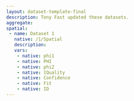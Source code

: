 ```yaml
---
layout: dataset-template-final
description: Tony Fast updated these datasets.
aggregate: 
spatial: 
 - name: Dataset 1
   native: /1/Spatial
   description: 
   vars: 
    - native: phi1
    - native: PHI
    - native: phi2
    - native: IQuality
    - native: Confidence
    - native: Fit
    - native: ID
---
```

